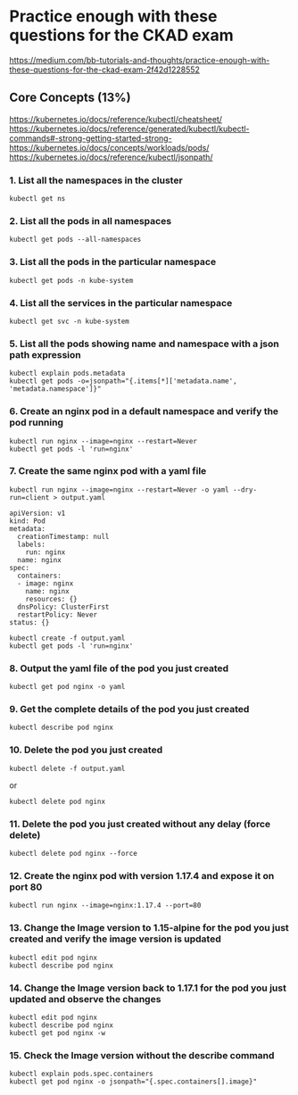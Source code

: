 # Practice enough with these questions  for the CKAD exam

https://medium.com/bb-tutorials-and-thoughts/practice-enough-with-these-questions-for-the-ckad-exam-2f42d1228552

## Core Concepts (13%)

https://kubernetes.io/docs/reference/kubectl/cheatsheet/
https://kubernetes.io/docs/reference/generated/kubectl/kubectl-commands#-strong-getting-started-strong-
https://kubernetes.io/docs/concepts/workloads/pods/
https://kubernetes.io/docs/reference/kubectl/jsonpath/

### 1. List all the namespaces in the cluster
```
kubectl get ns
```

### 2. List all the pods in all namespaces
```
kubectl get pods --all-namespaces
```

### 3. List all the pods in the particular namespace
```
kubectl get pods -n kube-system
```

### 4. List all the services in the particular namespace
```
kubectl get svc -n kube-system
```

### 5. List all the pods showing name and namespace with a json path expression
```
kubectl explain pods.metadata
kubectl get pods -o=jsonpath="{.items[*]['metadata.name', 'metadata.namespace']}"
```

### 6. Create an nginx pod in a default namespace and verify the pod running
```
kubectl run nginx --image=nginx --restart=Never
kubectl get pods -l 'run=nginx'
```

### 7. Create the same nginx pod with a yaml file
```
kubectl run nginx --image=nginx --restart=Never -o yaml --dry-run=client > output.yaml
```

```
apiVersion: v1
kind: Pod
metadata:
  creationTimestamp: null
  labels:
    run: nginx
  name: nginx
spec:
  containers:
  - image: nginx
    name: nginx
    resources: {}
  dnsPolicy: ClusterFirst
  restartPolicy: Never
status: {}
```

```
kubectl create -f output.yaml
kubectl get pods -l 'run=nginx'
```

### 8. Output the yaml file of the pod you just created
```
kubectl get pod nginx -o yaml
```

### 9. Get the complete details of the pod you just created
```
kubectl describe pod nginx
```

### 10. Delete the pod you just created
```
kubectl delete -f output.yaml
```

or

```
kubectl delete pod nginx
```

### 11. Delete the pod you just created without any delay (force delete)
```
kubectl delete pod nginx --force
```

### 12. Create the nginx pod with version 1.17.4 and expose it on port 80
```
kubectl run nginx --image=nginx:1.17.4 --port=80
```

### 13. Change the Image version to 1.15-alpine for the pod you just created and verify the image version is updated
```
kubectl edit pod nginx
kubectl describe pod nginx
```

### 14. Change the Image version back to 1.17.1 for the pod you just updated and observe the changes
```
kubectl edit pod nginx
kubectl describe pod nginx
kubectl get pod nginx -w
```

### 15. Check the Image version without the describe command
```
kubectl explain pods.spec.containers
kubectl get pod nginx -o jsonpath="{.spec.containers[].image}"
```